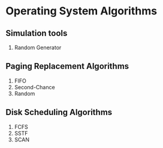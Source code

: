 # Operating System Algorithms


## Simulation tools

1. Random Generator

## Paging Replacement Algorithms

1. FIFO
2. Second-Chance
3. Random

## Disk Scheduling Algorithms

1. FCFS
2. SSTF
3. SCAN